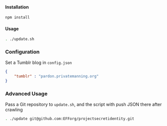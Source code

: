 #### Installation
```sh
npm install
```

#### Usage
```sh
. ./update.sh
```

### Configuration
Set a Tumblr blog in `config.json`
```json
{
    "tumblr" : "pardon.privatemanning.org"
}
```

### Advanced Usage
Pass a Git repository to `update.sh`, and the script with push JSON there after crawling
```sh
. ./update git@github.com:EFForg/projectsecretidentity.git
```
